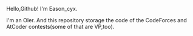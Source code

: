 Hello,Github! I'm Eason_cyx.

I'm an OIer. And this repository storage the code of the CodeForces and AtCoder contests(some of that are VP,too).
